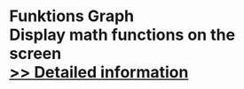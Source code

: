 # Funktions Graph<br />Display math functions on the screen<br />[>> Detailed information](https://secure.shareit.com/shareit/product.html?productid=300253416&affiliateid=200057808)